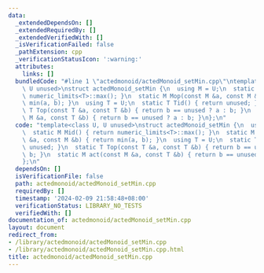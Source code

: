 ```yaml
---
data:
  _extendedDependsOn: []
  _extendedRequiredBy: []
  _extendedVerifiedWith: []
  _isVerificationFailed: false
  _pathExtension: cpp
  _verificationStatusIcon: ':warning:'
  attributes:
    links: []
  bundledCode: "#line 1 \"actedmonoid/actedMonoid_setMin.cpp\"\ntemplate<class U,\
    \ U unused>\nstruct actedMonoid_setMin {\n  using M = U;\n  static M Mid() { return\
    \ numeric_limits<T>::max(); }\n  static M Mop(const M &a, const M &b) { return\
    \ min(a, b); }\n  using T = U;\n  static T Tid() { return unused; }\n  static\
    \ T Top(const T &a, const T &b) { return b == unused ? a : b; }\n  static M act(const\
    \ M &a, const T &b) { return b == unused ? a : b; }\n};\n"
  code: "template<class U, U unused>\nstruct actedMonoid_setMin {\n  using M = U;\n\
    \  static M Mid() { return numeric_limits<T>::max(); }\n  static M Mop(const M\
    \ &a, const M &b) { return min(a, b); }\n  using T = U;\n  static T Tid() { return\
    \ unused; }\n  static T Top(const T &a, const T &b) { return b == unused ? a :\
    \ b; }\n  static M act(const M &a, const T &b) { return b == unused ? a : b; }\n\
    };\n"
  dependsOn: []
  isVerificationFile: false
  path: actedmonoid/actedMonoid_setMin.cpp
  requiredBy: []
  timestamp: '2024-02-09 21:58:48+08:00'
  verificationStatus: LIBRARY_NO_TESTS
  verifiedWith: []
documentation_of: actedmonoid/actedMonoid_setMin.cpp
layout: document
redirect_from:
- /library/actedmonoid/actedMonoid_setMin.cpp
- /library/actedmonoid/actedMonoid_setMin.cpp.html
title: actedmonoid/actedMonoid_setMin.cpp
---
```

